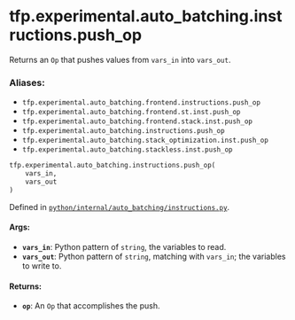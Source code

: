 <div itemscope itemtype="http://developers.google.com/ReferenceObject">
<meta itemprop="name" content="tfp.experimental.auto_batching.instructions.push_op" />
<meta itemprop="path" content="Stable" />
</div>

# tfp.experimental.auto_batching.instructions.push_op

Returns an `Op` that pushes values from `vars_in` into `vars_out`.

### Aliases:

* `tfp.experimental.auto_batching.frontend.instructions.push_op`
* `tfp.experimental.auto_batching.frontend.st.inst.push_op`
* `tfp.experimental.auto_batching.frontend.stack.inst.push_op`
* `tfp.experimental.auto_batching.instructions.push_op`
* `tfp.experimental.auto_batching.stack_optimization.inst.push_op`
* `tfp.experimental.auto_batching.stackless.inst.push_op`

``` python
tfp.experimental.auto_batching.instructions.push_op(
    vars_in,
    vars_out
)
```



Defined in [`python/internal/auto_batching/instructions.py`](https://github.com/tensorflow/probability/tree/master/tensorflow_probability/python/internal/auto_batching/instructions.py).

<!-- Placeholder for "Used in" -->


#### Args:


* <b>`vars_in`</b>: Python pattern of `string`, the variables to read.
* <b>`vars_out`</b>: Python pattern of `string`, matching with `vars_in`; the
  variables to write to.


#### Returns:


* <b>`op`</b>: An `Op` that accomplishes the push.